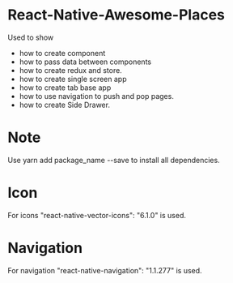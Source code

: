 # React-Native-Awesome-Places
Used to show 
-  how to create component 
-  how to pass data between components 
-  how to create redux and store.
-  how to create single screen app
-  how to create tab base app
-  how to use navigation to push and pop pages.
-  how to create Side Drawer.

# Note
Use yarn add package_name --save to install all dependencies.

# Icon
 For icons  "react-native-vector-icons": "6.1.0" is used.

# Navigation
For navigation "react-native-navigation": "1.1.277" is used.

